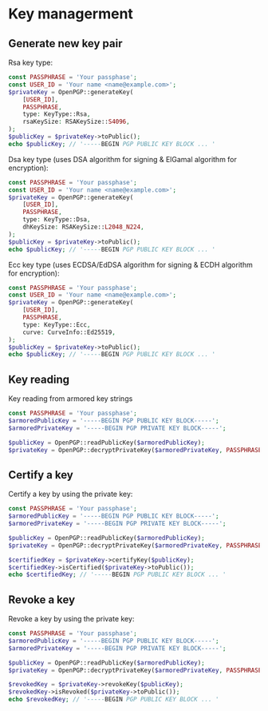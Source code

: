 Key managerment
===============

## Generate new key pair

Rsa key type:
```php
const PASSPHRASE = 'Your passphase';
const USER_ID = 'Your name <name@example.com>';
$privateKey = OpenPGP::generateKey(
    [USER_ID],
    PASSPHRASE,
    type: KeyType::Rsa,
    rsaKeySize: RSAKeySize::S4096,
);
$publicKey = $privateKey->toPublic();
echo $publicKey; // '-----BEGIN PGP PUBLIC KEY BLOCK ... '
```

Dsa key type (uses DSA algorithm for signing & ElGamal algorithm for encryption):
```php
const PASSPHRASE = 'Your passphase';
const USER_ID = 'Your name <name@example.com>';
$privateKey = OpenPGP::generateKey(
    [USER_ID],
    PASSPHRASE,
    type: KeyType::Dsa,
    dhKeySize: RSAKeySize::L2048_N224,
);
$publicKey = $privateKey->toPublic();
echo $publicKey; // '-----BEGIN PGP PUBLIC KEY BLOCK ... '
```

Ecc key type (uses ECDSA/EdDSA algorithm for signing & ECDH algorithm for encryption):
```php
const PASSPHRASE = 'Your passphase';
const USER_ID = 'Your name <name@example.com>';
$privateKey = OpenPGP::generateKey(
    [USER_ID],
    PASSPHRASE,
    type: KeyType::Ecc,
    curve: CurveInfo::Ed25519,
);
$publicKey = $privateKey->toPublic();
echo $publicKey; // '-----BEGIN PGP PUBLIC KEY BLOCK ... '
```

## Key reading

Key reading from armored key strings
```php
const PASSPHRASE = 'Your passphase';
$armoredPublicKey = '-----BEGIN PGP PUBLIC KEY BLOCK-----';
$armoredPrivateKey = '-----BEGIN PGP PRIVATE KEY BLOCK-----';

$publicKey = OpenPGP::readPublicKey($armoredPublicKey);
$privateKey = OpenPGP::decryptPrivateKey($armoredPrivateKey, PASSPHRASE);
```

## Certify a key

Certify a key by using the private key:
```php
const PASSPHRASE = 'Your passphase';
$armoredPublicKey = '-----BEGIN PGP PUBLIC KEY BLOCK-----';
$armoredPrivateKey = '-----BEGIN PGP PRIVATE KEY BLOCK-----';

$publicKey = OpenPGP::readPublicKey($armoredPublicKey);
$privateKey = OpenPGP::decryptPrivateKey($armoredPrivateKey, PASSPHRASE);

$certifiedKey = $privateKey->certifyKey($publicKey);
$certifiedKey->isCertified($privateKey->toPublic());
echo $certifiedKey; // '-----BEGIN PGP PUBLIC KEY BLOCK ... '
```

## Revoke a key

Revoke a key by using the private key:
```php
const PASSPHRASE = 'Your passphase';
$armoredPublicKey = '-----BEGIN PGP PUBLIC KEY BLOCK-----';
$armoredPrivateKey = '-----BEGIN PGP PRIVATE KEY BLOCK-----';

$publicKey = OpenPGP::readPublicKey($armoredPublicKey);
$privateKey = OpenPGP::decryptPrivateKey($armoredPrivateKey, PASSPHRASE);

$revokedKey = $privateKey->revokeKey($publicKey);
$revokedKey->isRevoked($privateKey->toPublic());
echo $revokedKey; // '-----BEGIN PGP PUBLIC KEY BLOCK ... '
```
